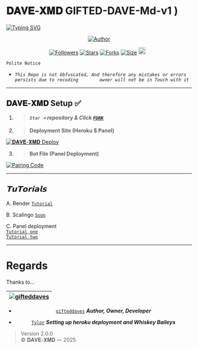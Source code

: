 # 𝐃𝐀𝐕𝐄-𝐗𝐌𝐃 GIFTED-DAVE-Md-v1 )

<a href="https://git.io/typing-svg"><img src="https://readme-typing-svg.demolab.com?font=Black+Ops+One&size=50&pause=1000&color=1BAFBAFF&center=true&width=910&height=100&lines=THANKS FOR CHOOSING +𝐃𝐀𝐕𝐄-𝐗𝐌𝐃;MULTI+DEVICE+WHATSAPP+BOT;CREATED+BY+gifteddaves;RELEASED+24.03.2025" alt="Typing SVG" /></a>

<p align="center">
<a href="https://github.com/gifteddaves"><img title="Author" src="https://files.catbox.moe/vr83h2.jpg?style=for-the-badge&logo=github"></a>

<p align="center">
<a href="https://github.com/gifteddaves/followers"><img title="Followers" src="https://img.shields.io/github/followers/gifteddaves?color=blue&style=flat-square"></a>
<a href="https://github.com/gifteddevsmd/DAVE-XMD/stargazers/"><img title="Stars" src="https://img.shields.io/github/stars/gifteddevsmd/DAVE-XMD?color=blue&style=flat-square"></a>
<a href="https://github.com/gifteddevsmd/DAVE-XMD/network/members"><img title="Forks" src="https://img.shields.io/github/forks/gifteddevsmd/DAVE-XMD?color=blue&style=flat-square"></a>
<a href="https://github.com/gifteddevsmd/DAVE-XMD/"><img title="Size" src="https://img.shields.io/github/repo-size/gifteddevsmd/DAVE-XMD?style=flat-square&color=green"></a>
<a href="https://github.com/gifteddevsmd/DAVE-XMD/graphs/commit-activity"><img height="20" src="https://img.shields.io/badge/Maintained%3F-yes-green.svg"></a>&nbsp;&nbsp;
</p>

`Polite Notice`

* *`This Repo is not Obfuscated, And therefore any mistakes or errors persists due to recoding        owner will not be in Touch with it`*

---

## 𝐃𝐀𝐕𝐄-𝐗𝐌𝐃 Setup ✅

1.  > ***`Star ⭐` repository & Click [`FORK`](https://github.com/gifteddevsmd/DAVE-XMD/fork)***

2.  > **Deployment Site (Heroku $ Panel)**

<a href='https://vol-tah-web.vercel.app/' target="_blank">
  <img alt='𝐃𝐀𝐕𝐄-𝐗𝐌𝐃 Deploy' src='https://img.shields.io/badge/Deploy%20𝐃𝐀𝐕𝐄-𝐗𝐌𝐃-orange?style=for-the-badge&logo=opencv&logoColor=black'/>
</a>
<br> 

3.   > **Bot File (Panel Deployment)**

<a href='https://www.mediafire.com/file/apl94yye6rc7jbh/BELLAH_XMD_V2.zip/file' target="_blank">
  <img alt='Pairing Code' src='https://img.shields.io/badge/Get%20Zip%20Here-darkpink?style=for-the-badge&logo=opencv&logoColor=black'/>
</a>
<br> 

---

## *𝗧𝘂𝗧𝗼𝗿𝗶𝗮𝗹𝘀*

A. Render [`Tutorial`](https://youtu.be/bj59ynAaa3Y?si=cJpQPr1XaP7q-tDF)

B. Scalingo [`Soon`](https://youtu.be/XAEvjrFIoiw?si=zdVjdtav3ZtsjTRz)

C. Panel deployment  
[`Tutorial one`](https://youtu.be/ajaddRsPvsw?si=-UKgE092fNXRb_mm)  
[`Tutorial two`](https://youtu.be/bBOCsPcQ7vA?si=U4bQBAp7GUEWGuF2)

---

# Regards

Thanks to...

<div align="center">

| [![gifteddaves](https://github.com/gifteddaves.png?size=100)](https://github.com/gifteddaves) |
|----|
* [`gifteddaves`](https://github.com/gifteddaves) ***Author, Owner, Developer***

* [`Tylor`](https://github.com/Dark-Xploit) ***Setting up heroku deployment and Whiskey Baileys***

</div>

> Version 2.0.0  
© 𝐃𝐀𝐕𝐄-𝐗𝐌𝐃 — 2025
